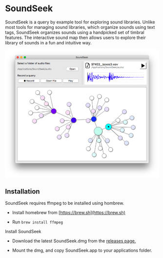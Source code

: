 # SoundSeek
SoundSeek is a query by example tool for exploring sound libraries. Unlike most tools for managing sound libraries, which organize sounds using text tags, SoundSeek organizes sounds using a handpicked set of timbral features. The interactive sound map then allows users to explore their library of sounds in a fun and intuitive way.

![SoundSeek Screenshot](https://github.com/interactiveaudiolab/SoundSeek/blob/master/SoundSeek_screenshot.png)

## Installation
SoundSeek requires ffmpeg to be installed using hombrew.

- Install homebrew from [https://brew.sh](https://brew.sh)

- Run `brew install ffmpeg`

Install SoundSeek

- Download the latest SoundSeek.dmg from the [releases page.](https://github.com/interactiveaudiolab/SoundSeek/releases/latest)

- Mount the dmg, and copy SoundSeek.app to your applications folder.
